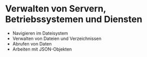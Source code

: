 # Verwalten von Servern, Betriebssystemen und Diensten
- Navigieren im Dateisystem
- Verwalten von Dateien und Verzeichnissen
- Abrufen von Daten
- Arbeiten mit JSON-Objekten
